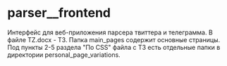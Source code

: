 # parser__frontend
Интерфейс для веб-приложения парсера твиттера и телеграмма. В файле TZ.docx - ТЗ. Папка main_pages содержит основные страницы. Под пункты 2-5 раздела "По CSS" файла с ТЗ есть отдельные папки в директории personal_page_variations.
